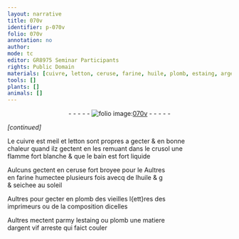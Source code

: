 ```yaml
---
layout: narrative
title: 070v
identifier: p-070v
folio: 070v
annotation: no
author:
mode: tc
editor: GR8975 Seminar Participants
rights: Public Domain
materials: [cuivre, letton, ceruse, farine, huile, plomb, estaing, argent vif]
tools: []
plants: []
animals: []
---
```


<div class="folio" align="center">- - - - - <a href="http://gallica.bnf.fr/ark:/12148/btv1b10500001g/f146.image" target="_blank"><img src="https://cu-mkp.github.io/2017-workshop-edition/assets/photo-icon.png" alt="folio image: " style="display:inline-block; margin-bottom:-3px;"/>070v</a> - - - - - </div>  
 
*[continued]*
  
Le <span class="m">cuivre</span> est meil et <span class="m">letton</span> sont propres a gecter & en bonne<br/> chaleur quand ilz gectent en les remuant dans le crusol une<br/> flamme fort blanche & que le bain est fort liquide
 
Aulcuns gectent en <span class="m">ceruse</span> fort broyee pour le Aultres<br/> en <span class="m">farine</span> humectee plusieurs fois avecq de l<span class="m">huile</span> & g<br/> & seichee au soleil
 
Aultres pour gecter en <span class="m">plomb</span> des vieilles l{ett}res des<br/> imprimeurs ou de la composition dicelles
 
Aultres mectent parmy l<span class="m">estaing</span> ou <span class="m">plomb</span> une matiere<br/> d<span class="m">argent vif</span> arreste qui faict couler
 
